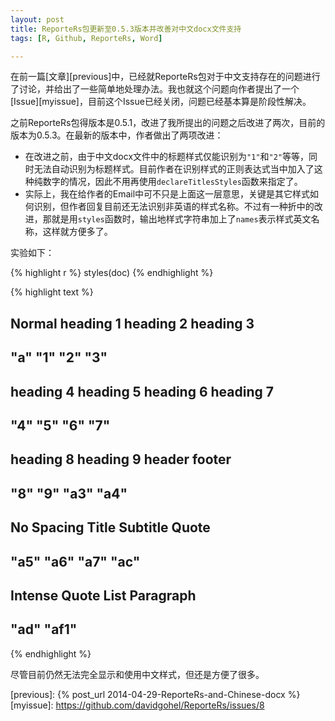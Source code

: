 ```yaml
---
layout: post
title: ReporteRs包更新至0.5.3版本并改善对中文docx文件支持
tags: [R, Github, ReporteRs, Word]

---
```


在前一篇[文章][previous]中，已经就ReporteRs包对于中文支持存在的问题进行了讨论，并给出了一些简单地处理办法。我也就这个问题向作者提出了一个[Issue][myissue]，目前这个Issue已经关闭，问题已经基本算是阶段性解决。

之前ReporteRs包得版本是0.5.1，改进了我所提出的问题之后改进了两次，目前的版本为0.5.3。在最新的版本中，作者做出了两项改进：

- 在改进之前，由于中文docx文件中的标题样式仅能识别为`"1"`和`"2"`等等，同时无法自动识别为标题样式。目前作者在识别样式的正则表达式当中加入了这种纯数字的情况，因此不用再使用`declareTitlesStyles`函数来指定了。
- 实际上，我在给作者的Email中可不只是上面这一层意思，关键是其它样式如何识别，但作者回复目前还无法识别非英语的样式名称。不过有一种折中的改进，那就是用`styles`函数时，输出地样式字符串加上了`names`表示样式英文名称，这样就方便多了。

实验如下：





{% highlight r %}
styles(doc)
{% endhighlight %}



{% highlight text %}
##         Normal      heading 1      heading 2      heading 3 
##            "a"            "1"            "2"            "3" 
##      heading 4      heading 5      heading 6      heading 7 
##            "4"            "5"            "6"            "7" 
##      heading 8      heading 9         header         footer 
##            "8"            "9"           "a3"           "a4" 
##     No Spacing          Title       Subtitle          Quote 
##           "a5"           "a6"           "a7"           "ac" 
##  Intense Quote List Paragraph 
##           "ad"          "af1"
{% endhighlight %}


尽管目前仍然无法完全显示和使用中文样式，但还是方便了很多。

[previous]: {% post_url 2014-04-29-ReporteRs-and-Chinese-docx %}
[myissue]: https://github.com/davidgohel/ReporteRs/issues/8
